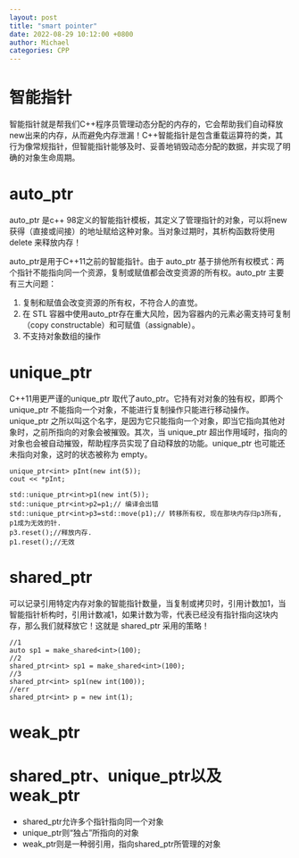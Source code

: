 ```yaml
---
layout: post
title: "smart pointer"
date: 2022-08-29 10:12:00 +0800
author: Michael
categories: CPP
---
```


# 智能指针
智能指针就是帮我们C++程序员管理动态分配的内存的，它会帮助我们自动释放new出来的内存，从而避免内存泄漏！C++智能指针是包含重载运算符的类，其行为像常规指针，但智能指针能够及时、妥善地销毁动态分配的数据，并实现了明确的对象生命周期。

# auto_ptr
auto_ptr 是c++ 98定义的智能指针模板，其定义了管理指针的对象，可以将new 获得（直接或间接）的地址赋给这种对象。当对象过期时，其析构函数将使用delete 来释放内存！

auto_ptr是用于C++11之前的智能指针。由于 auto_ptr 基于排他所有权模式：两个指针不能指向同一个资源，复制或赋值都会改变资源的所有权。auto_ptr 主要有三大问题：

1. 复制和赋值会改变资源的所有权，不符合人的直觉。
1. 在 STL 容器中使用auto_ptr存在重大风险，因为容器内的元素必需支持可复制（copy constructable）和可赋值（assignable）。
1. 不支持对象数组的操作

# unique_ptr 
C++11用更严谨的unique_ptr 取代了auto_ptr。它持有对对象的独有权，即两个 unique_ptr 不能指向一个对象，不能进行复制操作只能进行移动操作。unique_ptr 之所以叫这个名字，是因为它只能指向一个对象，即当它指向其他对象时，之前所指向的对象会被摧毁。其次，当 unique_ptr 超出作用域时，指向的对象也会被自动摧毁，帮助程序员实现了自动释放的功能。unique_ptr 也可能还未指向对象，这时的状态被称为 empty。

    unique_ptr<int> pInt(new int(5));
    cout << *pInt;

    std::unique_ptr<int>p1(new int(5));
    std::unique_ptr<int>p2=p1;// 编译会出错
    std::unique_ptr<int>p3=std::move(p1);// 转移所有权, 现在那块内存归p3所有, p1成为无效的针.
    p3.reset();//释放内存.
    p1.reset();//无效

# shared_ptr
可以记录引用特定内存对象的智能指针数量，当复制或拷贝时，引用计数加1，当智能指针析构时，引用计数减1，如果计数为零，代表已经没有指针指向这块内存，那么我们就释放它！这就是 shared_ptr 采用的策略！

    //1
    auto sp1 = make_shared<int>(100);
    //2
    shared_ptr<int> sp1 = make_shared<int>(100);
    //3
    shared_ptr<int> sp1(new int(100));
    //err
    shared_ptr<int> p = new int(1);

# weak_ptr

# shared_ptr、unique_ptr以及weak_ptr
- shared_ptr允许多个指针指向同一个对象 
- unique_ptr则“独占”所指向的对象
- weak_ptr则是一种弱引用，指向shared_ptr所管理的对象